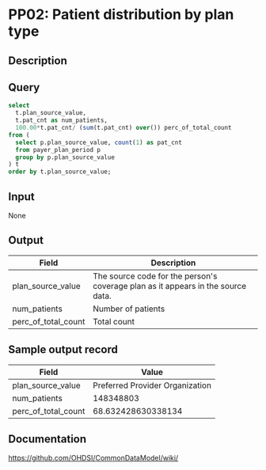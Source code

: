 <!---
Group:payer plan
Name:PP02 Patient distribution by plan type
Author:Patrick Ryan
CDM Version: 5.0
-->

# PP02: Patient distribution by plan type

## Description
## Query
```sql
select
  t.plan_source_value,
  t.pat_cnt as num_patients,
  100.00*t.pat_cnt/ (sum(t.pat_cnt) over()) perc_of_total_count
from (
  select p.plan_source_value, count(1) as pat_cnt
  from payer_plan_period p
  group by p.plan_source_value
) t
order by t.plan_source_value;
```

## Input

None

## Output

|  Field |  Description |
| --- | --- |
| plan_source_value | The source code for the person's coverage plan as it appears in the source data. |
| num_patients | Number of patients |
| perc_of_total_count | Total count |

## Sample output record

|  Field |  Value |
| --- | --- |
| plan_source_value | Preferred Provider Organization |
| num_patients | 148348803 |
| perc_of_total_count | 68.632428630338134 |


## Documentation
https://github.com/OHDSI/CommonDataModel/wiki/
